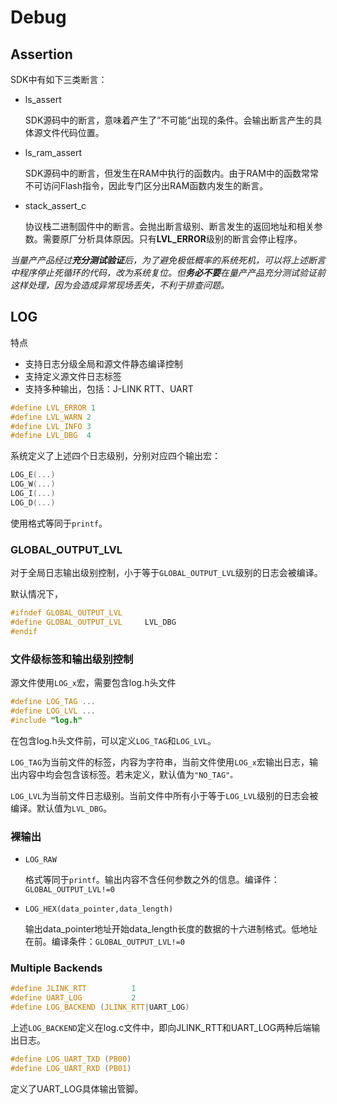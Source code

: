 # Debug

## Assertion

SDK中有如下三类断言：

- ls_assert

  SDK源码中的断言，意味着产生了”不可能“出现的条件。会输出断言产生的具体源文件代码位置。

- ls_ram_assert

  SDK源码中的断言，但发生在RAM中执行的函数内。由于RAM中的函数常常不可访问Flash指令，因此专门区分出RAM函数内发生的断言。

- stack_assert_c

  协议栈二进制固件中的断言。会抛出断言级别、断言发生的返回地址和相关参数。需要原厂分析具体原因。只有**LVL_ERROR**级别的断言会停止程序。

*当量产产品经过**充分测试验证**后，为了避免极低概率的系统死机，可以将上述断言中程序停止死循环的代码，改为系统复位。但**务必不要**在量产产品充分测试验证前这样处理，因为会造成异常现场丢失，不利于排查问题。*

## LOG

特点

- 支持日志分级全局和源文件静态编译控制
- 支持定义源文件日志标签
- 支持多种输出，包括：J-LINK RTT、UART

```c
#define LVL_ERROR 1
#define LVL_WARN 2
#define LVL_INFO 3
#define LVL_DBG  4
```

系统定义了上述四个日志级别，分别对应四个输出宏：

```c
LOG_E(...)
LOG_W(...)
LOG_I(...)
LOG_D(...)
```

使用格式等同于`printf`。

### GLOBAL_OUTPUT_LVL

对于全局日志输出级别控制，小于等于`GLOBAL_OUTPUT_LVL`级别的日志会被编译。

默认情况下，

```c
#ifndef GLOBAL_OUTPUT_LVL
#define GLOBAL_OUTPUT_LVL     LVL_DBG
#endif
```

### 文件级标签和输出级别控制

源文件使用`LOG_x`宏，需要包含log.h头文件

```c
#define LOG_TAG ...
#define LOG_LVL	...
#include "log.h"
```

在包含log.h头文件前，可以定义`LOG_TAG`和`LOG_LVL`。

`LOG_TAG`为当前文件的标签，内容为字符串，当前文件使用`LOG_x`宏输出日志，输出内容中均会包含该标签。若未定义，默认值为`"NO_TAG"。`

`LOG_LVL`为当前文件日志级别。当前文件中所有小于等于`LOG_LVL`级别的日志会被编译。默认值为`LVL_DBG`。

### 裸输出

- `LOG_RAW`

  格式等同于`printf`。输出内容不含任何参数之外的信息。编译件：`GLOBAL_OUTPUT_LVL!=0`

- `LOG_HEX(data_pointer,data_length)`

  输出data_pointer地址开始data_length长度的数据的十六进制格式。低地址在前。编译条件：`GLOBAL_OUTPUT_LVL!=0`

### Multiple Backends

```c
#define JLINK_RTT          1
#define UART_LOG           2
#define LOG_BACKEND (JLINK_RTT|UART_LOG)
```

上述`LOG_BACKEND`定义在log.c文件中，即向JLINK_RTT和UART_LOG两种后端输出日志。

```c
#define LOG_UART_TXD (PB00)
#define LOG_UART_RXD (PB01)
```

定义了UART_LOG具体输出管脚。

